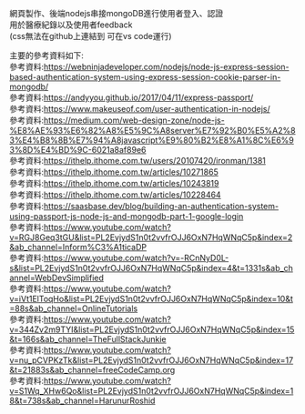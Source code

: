 網頁製作、後端nodejs串接mongoDB進行使用者登入、認證    
用於醫療紀錄以及使用者feedback  
(css無法在github上連結到 可在vs code運行)  


主要的參考資料如下:  
參考資料:https://webninjadeveloper.com/nodejs/node-js-express-session-based-authentication-system-using-express-session-cookie-parser-in-mongodb/  <br>
參考資料:https://andyyou.github.io/2017/04/11/express-passport/  <br>
參考資料:https://www.makeuseof.com/user-authentication-in-nodejs/  <br>
參考資料:https://medium.com/web-design-zone/node-js-%E8%AE%93%E6%82%A8%E5%9C%A8server%E7%92%B0%E5%A2%83%E4%B8%8B%E7%94%A8javascript%E9%80%B2%E8%A1%8C%E6%93%8D%E4%BD%9C-6021a8af89e6  <br>
參考資料:https://ithelp.ithome.com.tw/users/20107420/ironman/1381  <br>
參考資料:https://ithelp.ithome.com.tw/articles/10271865  <br>
參考資料:https://ithelp.ithome.com.tw/articles/10243819  <br>
參考資料:https://ithelp.ithome.com.tw/articles/10228464  <br>
參考資料:https://saasbase.dev/blog/building-an-authentication-system-using-passport-js-node-js-and-mongodb-part-1-google-login  <br>
參考資料:https://www.youtube.com/watch?v=RGJ8Geq3tGU&list=PL2EvjydS1n0t2vvfrOJJ6OxN7HqWNqC5p&index=2&ab_channel=Inform%C3%A1ticaDP  <br>
參考資料:https://www.youtube.com/watch?v=-RCnNyD0L-s&list=PL2EvjydS1n0t2vvfrOJJ6OxN7HqWNqC5p&index=4&t=1331s&ab_channel=WebDevSimplified  <br>
參考資料:https://www.youtube.com/watch?v=iVt1ElToqHo&list=PL2EvjydS1n0t2vvfrOJJ6OxN7HqWNqC5p&index=10&t=88s&ab_channel=OnlineTutorials  <br>
參考資料:https://www.youtube.com/watch?v=344Zv2m9TYI&list=PL2EvjydS1n0t2vvfrOJJ6OxN7HqWNqC5p&index=15&t=166s&ab_channel=TheFullStackJunkie  <br>
參考資料:https://www.youtube.com/watch?v=nu_pCVPKzTk&list=PL2EvjydS1n0t2vvfrOJJ6OxN7HqWNqC5p&index=17&t=21883s&ab_channel=freeCodeCamp.org  <br>
參考資料:https://www.youtube.com/watch?v=S1Wq_XHw6Qo&list=PL2EvjydS1n0t2vvfrOJJ6OxN7HqWNqC5p&index=18&t=738s&ab_channel=HarunurRoshid  <br>
